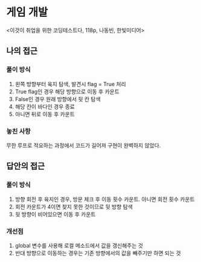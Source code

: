 # 게임 개발
<이것이 취업을 위한 코딩테스트다, 118p, 나동빈, 한빛미디어>

## 나의 접근
### 풀이 방식
1. 왼쪽 방향부터 육지 탐색, 발견시 flag = True 처리
2. True flag인 경우 해당 방향으로 이동 후 카운트
3. False인 경우 원래 방향에서 뒷 칸 탐색
4. 해당 칸이 바다인 경우 종료
5. 아니면 뒤로 이동 후 카운트

### 놓친 사항
무한 루프로 적요하는 과정에서 코드가 길어져 구현이 완벽하지 않았다.

## 답안의 접근
### 풀이 방식
1. 방향 회전 후 육지인 경우, 방문 체크 후 이동 횟수 카운트. 아니면 회전 횟수 카운트
2. 회전 카운트가 4이면 찾지 못한 것이므로 뒷 방향 탐색
3. 뒷 방향이 비어있으면 이동 후 카운트

### 개선점
1. global 변수를 사용해 로컬 메소드에서 값을 갱신해주는 것
2. 반대 방향으로 이동하는 경우는 기존 방향에서의 값을 빼주기만 하면 되는 것